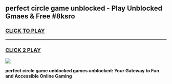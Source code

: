 
## perfect circle game unblocked - Play Unblocked Gmaes & Free #8ksro
<h3>
<a href="https://news.freeplayer.one?title=perfect_circle_game_unblocked&ref=03M">CLICK TO PLAY</a></h3>
<hr>

<h3>
<a href="https://news.freeplayer.one?title=perfect_circle_game_unblocked&ref=03M">CLICK 2 PLAY</a>
  
</h3>

<a href="https://news.freeplayer.one?title=perfect_circle_game_unblocked&ref=03M"><img src="https://clearcache.store/games.png"></a>


**perfect circle game unblocked games unblocked: Your Gateway to Fun and Accessible Online Gaming**
